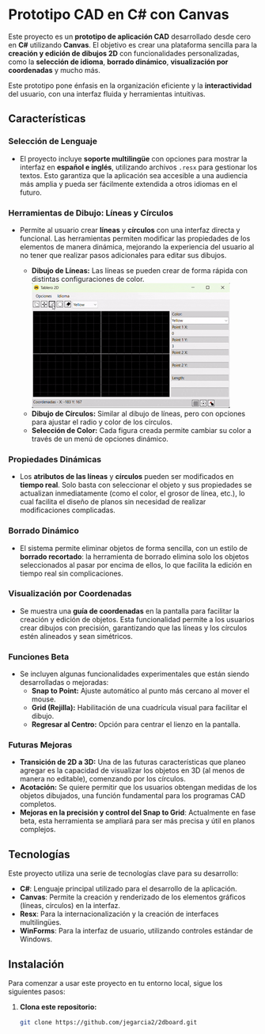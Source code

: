 # Prototipo CAD en C# con Canvas

Este proyecto es un **prototipo de aplicación CAD** desarrollado desde cero en **C#** utilizando **Canvas**. El objetivo es crear una plataforma sencilla para la **creación y edición de dibujos 2D** con funcionalidades personalizadas, como la **selección de idioma**, **borrado dinámico**, **visualización por coordenadas** y mucho más.

Este prototipo pone énfasis en la organización eficiente y la **interactividad** del usuario, con una interfaz fluida y herramientas intuitivas.

## Características

### **Selección de Lenguaje**
- El proyecto incluye **soporte multilingüe** con opciones para mostrar la interfaz en **español e inglés**, utilizando archivos `.resx` para gestionar los textos. Esto garantiza que la aplicación sea accesible a una audiencia más amplia y pueda ser fácilmente extendida a otros idiomas en el futuro.

### **Herramientas de Dibujo: Líneas y Círculos**
- Permite al usuario crear **líneas** y **círculos** con una interfaz directa y funcional. Las herramientas permiten modificar las propiedades de los elementos de manera dinámica, mejorando la experiencia del usuario al no tener que realizar pasos adicionales para editar sus dibujos.
  
  - **Dibujo de Líneas:** Las líneas se pueden crear de forma rápida con distintas configuraciones de color.
  ![LINE  DRAWING](Resources\captures\draw.gif)
  - **Dibujo de Círculos:** Similar al dibujo de líneas, pero con opciones para ajustar el radio y color de los círculos.
  - **Selección de Color:** Cada figura creada permite cambiar su color a través de un menú de opciones dinámico.

### **Propiedades Dinámicas**
- Los **atributos de las líneas** y **círculos** pueden ser modificados en **tiempo real**. Solo basta con seleccionar el objeto y sus propiedades se actualizan inmediatamente (como el color, el grosor de línea, etc.), lo cual facilita el diseño de planos sin necesidad de realizar modificaciones complicadas.

### **Borrado Dinámico**
- El sistema permite eliminar objetos de forma sencilla, con un estilo de **borrado recortado**: la herramienta de borrado elimina solo los objetos seleccionados al pasar por encima de ellos, lo que facilita la edición en tiempo real sin complicaciones.

### **Visualización por Coordenadas**
- Se muestra una **guía de coordenadas** en la pantalla para facilitar la creación y edición de objetos. Esta funcionalidad permite a los usuarios crear dibujos con precisión, garantizando que las líneas y los círculos estén alineados y sean simétricos.

### **Funciones Beta**
- Se incluyen algunas funcionalidades experimentales que están siendo desarrolladas o mejoradas:
  - **Snap to Point:** Ajuste automático al punto más cercano al mover el mouse.
  - **Grid (Rejilla):** Habilitación de una cuadrícula visual para facilitar el dibujo.
  - **Regresar al Centro:** Opción para centrar el lienzo en la pantalla.

### **Futuras Mejoras**
- **Transición de 2D a 3D:** Una de las futuras características que planeo agregar es la capacidad de visualizar los objetos en 3D (al menos de manera no editable), comenzando por los círculos.
- **Acotación:** Se quiere permitir que los usuarios obtengan medidas de los objetos dibujados, una función fundamental para los programas CAD completos.
- **Mejoras en la precisión y control del Snap to Grid**: Actualmente en fase beta, esta herramienta se ampliará para ser más precisa y útil en planos complejos.

## Tecnologías
Este proyecto utiliza una serie de tecnologías clave para su desarrollo:

- **C#**: Lenguaje principal utilizado para el desarrollo de la aplicación.
- **Canvas**: Permite la creación y renderizado de los elementos gráficos (líneas, círculos) en la interfaz.
- **Resx**: Para la internacionalización y la creación de interfaces multilingües.
- **WinForms**: Para la interfaz de usuario, utilizando controles estándar de Windows.
  
## Instalación

Para comenzar a usar este proyecto en tu entorno local, sigue los siguientes pasos:

1. **Clona este repositorio:**
   ```bash
   git clone https://github.com/jegarcia2/2dboard.git
